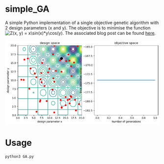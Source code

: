 # simple_GA
A simple Python implementation of a single objective genetic algorithm with 2 design parameters (x and y). The objective is to minimise the function <img src="https://latex.codecogs.com/svg.latex?Z(x,&space;y)&space;=&space;x\sin(x)*y\cos(y)" title="Z(x, y) = x\sin(x)*y\cos(y)" />. The associated blog post can be found [here](https://www.datamachinist.com/evolutionary-optimisation/a-simple-genetic-algorithm/).

![animation](plots/animation.gif)

# Usage

```bash
python3 GA.py
```

